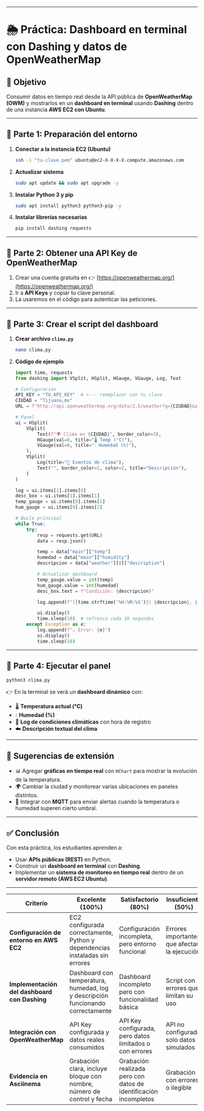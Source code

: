 
---

# 🌦️ Práctica: Dashboard en terminal con **Dashing** y datos de OpenWeatherMap

## 🎯 Objetivo

Consumir datos en tiempo real desde la API pública de **OpenWeatherMap (OWM)** y mostrarlos en un **dashboard en terminal** usando **Dashing** dentro de una instancia **AWS EC2 con Ubuntu**.

---

## 🔹 Parte 1: Preparación del entorno

1. **Conectar a la instancia EC2 (Ubuntu)**

   ```bash
   ssh -i "tu-clave.pem" ubuntu@ec2-X-X-X-X.compute.amazonaws.com
   ```

2. **Actualizar sistema**

   ```bash
   sudo apt update && sudo apt upgrade -y
   ```

3. **Instalar Python 3 y pip**

   ```bash
   sudo apt install python3 python3-pip -y
   ```

4. **Instalar librerías necesarias**

   ```bash
   pip install dashing requests
   ```

---

## 🔹 Parte 2: Obtener una API Key de OpenWeatherMap

1. Crear una cuenta gratuita en 👉 [https://openweathermap.org/](https://openweathermap.org/)
2. Ir a **API Keys** y copiar tu clave personal.
3. La usaremos en el código para autenticar las peticiones.

---

## 🔹 Parte 3: Crear el script del dashboard

1. **Crear archivo `clima.py`**

   ```bash
   nano clima.py
   ```

2. **Código de ejemplo**

   ```python
   import time, requests
   from dashing import VSplit, HSplit, HGauge, VGauge, Log, Text

   # Configuración
   API_KEY = "TU_API_KEY"  # <--- reemplazar con tu clave
   CIUDAD = "Tijuana,mx"
   URL = f"http://api.openweathermap.org/data/2.5/weather?q={CIUDAD}&appid={API_KEY}&units=metric"

   # Panel
   ui = HSplit(
       VSplit(
           Text(f"🌍 Clima en {CIUDAD}", border_color=3),
           HGauge(val=0, title="🌡️ Temp (°C)"),
           VGauge(val=0, title="💧 Humedad (%)"),
       ),
       VSplit(
           Log(title="📜 Eventos de clima"),
           Text("", border_color=2, color=2, title="Descripción"),
       )
   )

   log = ui.items[1].items[0]
   desc_box = ui.items[1].items[1]
   temp_gauge = ui.items[0].items[1]
   hum_gauge = ui.items[0].items[2]

   # Bucle principal
   while True:
       try:
           resp = requests.get(URL)
           data = resp.json()

           temp = data["main"]["temp"]
           humedad = data["main"]["humidity"]
           descripcion = data["weather"][0]["description"]

           # Actualizar dashboard
           temp_gauge.value = int(temp)
           hum_gauge.value = int(humedad)
           desc_box.text = f"Condición: {descripcion}"

           log.append(f"[{time.strftime('%H:%M:%S')}] {descripcion}, {temp}°C, {humedad}%")

           ui.display()
           time.sleep(10)  # refresca cada 10 segundos
       except Exception as e:
           log.append(f"⚠️ Error: {e}")
           ui.display()
           time.sleep(10)
   ```

---

## 🔹 Parte 4: Ejecutar el panel

```bash
python3 clima.py
```

👉 En la terminal se verá un **dashboard dinámico** con:

* 🌡️ **Temperatura actual (°C)**
* 💧 **Humedad (%)**
* 📜 **Log de condiciones climáticas** con hora de registro
* ☁️ **Descripción textual del clima**

---

## 🔹 Sugerencias de extensión

* 📊 Agregar **gráficas en tiempo real** con `HChart` para mostrar la evolución de la temperatura.
* 🌍 Cambiar la ciudad y monitorear varias ubicaciones en paneles distintos.
* 🔌 Integrar con **MQTT** para enviar alertas cuando la temperatura o humedad superen cierto umbral.

---

## ✅ Conclusión

Con esta práctica, los estudiantes aprenden a:

* Usar **APIs públicas (REST)** en Python.
* Construir un **dashboard en terminal** con **Dashing**.
* Implementar un **sistema de monitoreo en tiempo real** dentro de un **servidor remoto (AWS EC2 Ubuntu)**.
------

| Criterio                                     | Excelente (100%)                                                                | Satisfactorio (80%)                                              | Insuficiente (50%)                           | Nulo (0%)               |
| -------------------------------------------- | ------------------------------------------------------------------------------- | ---------------------------------------------------------------- | -------------------------------------------- | ----------------------- |
| **Configuración de entorno en AWS EC2**      | EC2 configurada correctamente, Python y dependencias instaladas sin errores     | Configuración incompleta, pero entorno funcional                 | Errores importantes que afectan la ejecución | No se realizó           |
| **Implementación del dashboard con Dashing** | Dashboard con temperatura, humedad, log y descripción funcionando correctamente | Dashboard incompleto pero con funcionalidad básica               | Script con errores que limitan su uso        | No se entregó           |
| **Integración con OpenWeatherMap**           | API Key configurada y datos reales consumidos                                   | API Key configurada, pero datos limitados o con errores          | API no configurada, solo datos simulados     | Sin integración con API |
| **Evidencia en Asciinema**                   | Grabación clara, incluye bloque con nombre, número de control y fecha           | Grabación realizada pero con datos de identificación incompletos | Grabación con errores o ilegible             | No se entregó grabación |

